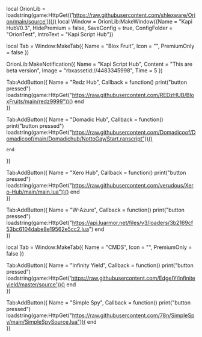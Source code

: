 local OrionLib = loadstring(game:HttpGet(('https://raw.githubusercontent.com/shlexware/Orion/main/source')))()
local Window = OrionLib:MakeWindow({Name = "Kapi HubV0.3", HidePremium = false, SaveConfig = true, ConfigFolder = "OrionTest", IntroText = "Kapi Script Hub"})

local Tab = Window:MakeTab({
	Name = "Blox Fruit",
	Icon = "",
	PremiumOnly = false
})

OrionLib:MakeNotification({
	Name = "Kapi Script Hub",
	Content = "This are beta version",
	Image = "rbxassetid://4483345998",
	Time = 5
})

Tab:AddButton({
	Name = "Redz Hub",
	Callback = function()
      		print("button pressed")                 loadstring(game:HttpGet("https://raw.githubusercontent.com/REDzHUB/BloxFruits/main/redz9999"))()
  	end    
})

Tab:AddButton({
	Name = "Domadic Hub",
	Callback = function()
      		print("button pressed")                        loadstring(game:HttpGet("https://raw.githubusercontent.com/Domadicoof/Domadicoof/main/Domadichub/NottoGay/Start.ranscript"))()

  	end    
})

Tab:AddButton({
	Name = "Xero Hub",
	Callback = function()
      		print("button pressed")           loadstring(game:HttpGet("https://raw.githubusercontent.com/verudous/Xero-Hub/main/main.lua"))()
  	end    
})

Tab:AddButton({
	Name = "W-Azure",
	Callback = function()
      		print("button pressed")                  loadstring(game:HttpGet("https://api.luarmor.net/files/v3/loaders/3b2169cf53bc6104dabe8e19562e5cc2.lua")
  	end    
})

local Tab = Window:MakeTab({
	Name = "CMDS",
	Icon = "",
	PremiumOnly = false
})

Tab:AddButton({
	Name = "Infinity Yield",
	Callback = function()
      		print("button pressed")               loadstring(game:HttpGet('https://raw.githubusercontent.com/EdgeIY/infiniteyield/master/source'))()
  	end    
})

Tab:AddButton({
	Name = "Simple Spy",
	Callback = function()
      		print("button pressed") loadstring(game:HttpGet("https://raw.githubusercontent.com/78n/SimpleSpy/main/SimpleSpySource.lua"))(
  	end    
})
